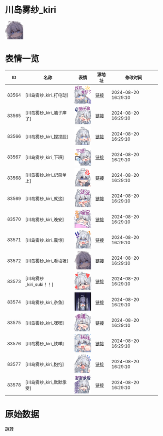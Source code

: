 # 川岛雾纱_kiri

<img src="./cover.png" height="60" alt="cover" />

# 表情一览

|ID|名称|表情|源地址|修改时间|
|----|----|----|----|----|
|83564|[川岛雾纱_kiri_打电动]|<img src="./pic/083564_%5B川岛雾纱_kiri_打电动%5D.png" height="60" alt="打电动"/>|[链接](https://i0.hdslb.com/bfs/garb/114454e652334ca236fd6f37457c9d2d6edd460a.png)|2024-08-20 16:29:10|
|83565|[川岛雾纱_kiri_脑子痒了]|<img src="./pic/083565_%5B川岛雾纱_kiri_脑子痒了%5D.png" height="60" alt="脑子痒了"/>|[链接](https://i0.hdslb.com/bfs/garb/ec1bde8d86216ea03cf538d42c6a42f59c8ca724.png)|2024-08-20 16:29:10|
|83566|[川岛雾纱_kiri_捏捏脸]|<img src="./pic/083566_%5B川岛雾纱_kiri_捏捏脸%5D.png" height="60" alt="捏捏脸"/>|[链接](https://i0.hdslb.com/bfs/garb/398a791569623ec198fffac04a040cf7bb8dbe5f.png)|2024-08-20 16:29:10|
|83567|[川岛雾纱_kiri_下班]|<img src="./pic/083567_%5B川岛雾纱_kiri_下班%5D.png" height="60" alt="下班"/>|[链接](https://i0.hdslb.com/bfs/garb/203d2dc4c3d82922d9636dc0bdc7b549afc25626.png)|2024-08-20 16:29:10|
|83568|[川岛雾纱_kiri_记菜单上]|<img src="./pic/083568_%5B川岛雾纱_kiri_记菜单上%5D.png" height="60" alt="记菜单上"/>|[链接](https://i0.hdslb.com/bfs/garb/d6ff2a27cf133f88af08d9ac19552188e27fd202.png)|2024-08-20 16:29:10|
|83569|[川岛雾纱_kiri_就这]|<img src="./pic/083569_%5B川岛雾纱_kiri_就这%5D.png" height="60" alt="就这"/>|[链接](https://i0.hdslb.com/bfs/garb/8ca12cb49eae93083f274e5bf4667b2eb82a4e64.png)|2024-08-20 16:29:10|
|83570|[川岛雾纱_kiri_晚安]|<img src="./pic/083570_%5B川岛雾纱_kiri_晚安%5D.png" height="60" alt="晚安"/>|[链接](https://i0.hdslb.com/bfs/garb/0b63693c6868b2468dd2561a707d8fac1717a56b.png)|2024-08-20 16:29:10|
|83571|[川岛雾纱_kiri_震惊]|<img src="./pic/083571_%5B川岛雾纱_kiri_震惊%5D.png" height="60" alt="震惊"/>|[链接](https://i0.hdslb.com/bfs/garb/6e01366ccda837da89c00659bed350e062ab1d37.png)|2024-08-20 16:29:10|
|83572|[川岛雾纱_kiri_看垃圾]|<img src="./pic/083572_%5B川岛雾纱_kiri_看垃圾%5D.png" height="60" alt="看垃圾"/>|[链接](https://i0.hdslb.com/bfs/garb/002f068938385e4e1ec0dc064d560f1c599cfab9.png)|2024-08-20 16:29:10|
|83573|[川岛雾纱_kiri_suki！！]|<img src="./pic/083573_%5B川岛雾纱_kiri_suki！！%5D.png" height="60" alt="suki！！"/>|[链接](https://i0.hdslb.com/bfs/garb/8dc0d837e1e05e62e268fde97be82588704101a8.png)|2024-08-20 16:29:10|
|83574|[川岛雾纱_kiri_杂鱼]|<img src="./pic/083574_%5B川岛雾纱_kiri_杂鱼%5D.png" height="60" alt="杂鱼"/>|[链接](https://i0.hdslb.com/bfs/garb/b1b7a539a54ae9a82519013eccf7c4a66690efe6.png)|2024-08-20 16:29:10|
|83575|[川岛雾纱_kiri_嘿嘿]|<img src="./pic/083575_%5B川岛雾纱_kiri_嘿嘿%5D.png" height="60" alt="嘿嘿"/>|[链接](https://i0.hdslb.com/bfs/garb/8c32ee2f45be0f661ef71be37afa05c404b0d63f.png)|2024-08-20 16:29:10|
|83576|[川岛雾纱_kiri_铁咩]|<img src="./pic/083576_%5B川岛雾纱_kiri_铁咩%5D.png" height="60" alt="铁咩"/>|[链接](https://i0.hdslb.com/bfs/garb/4d3944ae8f1188530c7715e76a0c5baeed1b212a.png)|2024-08-20 16:29:10|
|83577|[川岛雾纱_kiri_抱抱]|<img src="./pic/083577_%5B川岛雾纱_kiri_抱抱%5D.png" height="60" alt="抱抱"/>|[链接](https://i0.hdslb.com/bfs/garb/d825f322179c0c2c52ecec3a251f46dffd1a0dc2.png)|2024-08-20 16:29:10|
|83578|[川岛雾纱_kiri_默默承受]|<img src="./pic/083578_%5B川岛雾纱_kiri_默默承受%5D.png" height="60" alt="默默承受"/>|[链接](https://i0.hdslb.com/bfs/garb/df3475581d6d133702d9fdeb065ad7a95c778618.png)|2024-08-20 16:29:10|

# 原始数据

[跳转](./raw.json)

